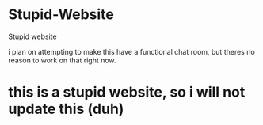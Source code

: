 # Stupid-Website
Stupid website


i plan on attempting to make this have a functional chat room, but theres no reason to work on that right now.
# this is a stupid website, so i will not update this (duh)
